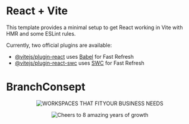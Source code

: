 # React + Vite

This template provides a minimal setup to get React working in Vite with HMR and some ESLint rules.

Currently, two official plugins are available:

- [@vitejs/plugin-react](https://github.com/vitejs/vite-plugin-react/blob/main/packages/plugin-react/README.md) uses [Babel](https://babeljs.io/) for Fast Refresh
- [@vitejs/plugin-react-swc](https://github.com/vitejs/vite-plugin-react-swc) uses [SWC](https://swc.rs/) for Fast Refresh
# BranchConsept

<p align="center"><img src="./src/assets/Adsız 2.png" alt="WORKSPACES THAT FITYOUR BUSINESS NEEDS" align="center"><p>

<p align="center"><img src="./src/assets/Adsız 3.png" alt="Cheers to 8 amazing years of growth" align="center"><p>
